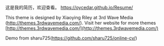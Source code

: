 这是我的简历，欢迎查看。
https://oycedar.github.io/Resume/


This theme is designed by Xiaoying Riley at 3rd Wave Media (http://themes.3rdwavemedia.com/). Visit her website for more themes [http://themes.3rdwavemedia.com/](http://themes.3rdwavemedia.com/)

Demo from sharu725(https://github.com/sharu725/online-cv/)

